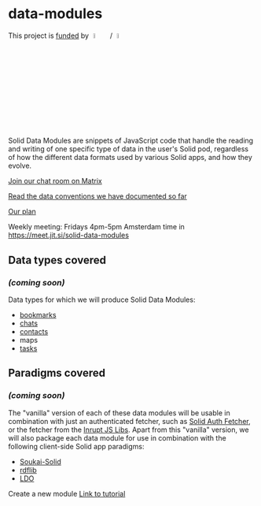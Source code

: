# data-modules
This project is [funded](https://nlnet.nl/project/SolidDataModules/) by <img src="https://nlnet.nl/logo/banner.svg" style="width: 5%; margin: 0 1% 0 1%;">
/ <img src="https://nlnet.nl/image/logos/NGI0Entrust_tag.svg" style="width: 5%; margin: 0 1% 0 1%;">

Solid Data Modules are snippets of JavaScript code that handle the reading and writing of one specific
type of data in the user's Solid pod, regardless of how the different data formats used by various Solid apps,
and how they evolve.

[Join our chat room on Matrix](https://app.gitter.im/index.html#/room/#solid-data-modules:gitter.im)

[Read the data conventions we have documented so far](https://pdsinterop.org/conventions/overview/)

[Our plan](https://hackmd.io/@michielbdejong/HyIMjmoxn)

Weekly meeting: Fridays 4pm-5pm Amsterdam time in https://meet.jit.si/solid-data-modules

## Data types covered
### _(coming soon)_
Data types for which we will produce Solid Data Modules:
* [bookmarks](./bookmarks)
* [chats](./chats)
* [contacts](./contacts)
* maps
* [tasks](./tasks)

## Paradigms covered
### _(coming soon)_
The "vanilla" version of each of these data modules will be usable in combination with just an
authenticated fetcher, such as [Solid Auth Fetcher](https://github.com/solid-contrib/solid-auth-fetcher),
or the fetcher from the [Inrupt JS Libs](https://docs.inrupt.com/developer-tools/javascript/client-libraries/authentication/).
Apart from this "vanilla" version, we will also package each data module for use in combination with the following client-side Solid app paradigms:
* [Soukai-Solid](https://github.com/NoelDeMartin/soukai-solid)
* [rdflib](https://github.com/linkeddata/rdflib.js)
* [LDO](https://github.com/o-development/ldo)

Create a new module [Link to tutorial](./new-module.md)
